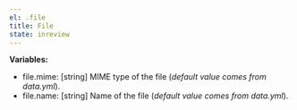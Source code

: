 ```yaml
---
el: .file
title: File
state: inreview
---
```


__Variables:__
* file.mime: [string] MIME type of the file (_default value comes from
  data.yml_).
* file.name: [string] Name of the file (_default value comes from data.yml_).
